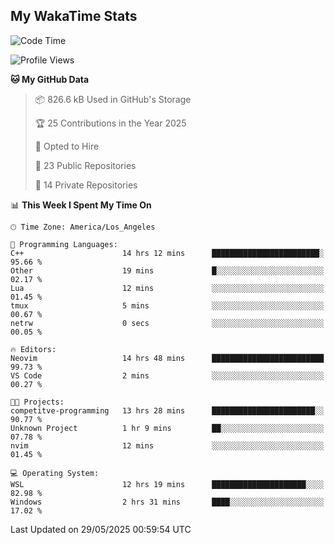 ## My WakaTime Stats
<!--START_SECTION:waka-->
![Code Time](http://img.shields.io/badge/Code%20Time-288%20hrs%2032%20mins-blue)

![Profile Views](http://img.shields.io/badge/Profile%20Views-0-blue)

**🐱 My GitHub Data** 

> 📦 826.6 kB Used in GitHub's Storage 
 > 
> 🏆 25 Contributions in the Year 2025
 > 
> 💼 Opted to Hire
 > 
> 📜 23 Public Repositories 
 > 
> 🔑 14 Private Repositories 
 > 
📊 **This Week I Spent My Time On** 

```text
🕑︎ Time Zone: America/Los_Angeles

💬 Programming Languages: 
C++                      14 hrs 12 mins      ████████████████████████░   95.66 % 
Other                    19 mins             █░░░░░░░░░░░░░░░░░░░░░░░░   02.17 % 
Lua                      12 mins             ░░░░░░░░░░░░░░░░░░░░░░░░░   01.45 % 
tmux                     5 mins              ░░░░░░░░░░░░░░░░░░░░░░░░░   00.67 % 
netrw                    0 secs              ░░░░░░░░░░░░░░░░░░░░░░░░░   00.05 % 

🔥 Editors: 
Neovim                   14 hrs 48 mins      █████████████████████████   99.73 % 
VS Code                  2 mins              ░░░░░░░░░░░░░░░░░░░░░░░░░   00.27 % 

🐱‍💻 Projects: 
competitve-programming   13 hrs 28 mins      ███████████████████████░░   90.77 % 
Unknown Project          1 hr 9 mins         ██░░░░░░░░░░░░░░░░░░░░░░░   07.78 % 
nvim                     12 mins             ░░░░░░░░░░░░░░░░░░░░░░░░░   01.45 % 

💻 Operating System: 
WSL                      12 hrs 19 mins      █████████████████████░░░░   82.98 % 
Windows                  2 hrs 31 mins       ████░░░░░░░░░░░░░░░░░░░░░   17.02 % 
```


 Last Updated on 29/05/2025 00:59:54 UTC
<!--END_SECTION:waka-->
